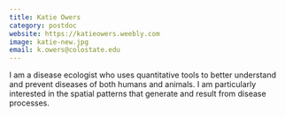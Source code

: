 ```yaml
---
title: Katie Owers
category: postdoc
website: https://katieowers.weebly.com
image: katie-new.jpg
email: k.owers@colostate.edu
---
```


I am a disease ecologist who uses quantitative tools to better understand and prevent diseases of both humans and animals. I am particularly interested in the spatial patterns that generate and result from disease processes.